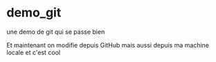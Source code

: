 demo_git
========

une demo de git qui se passe bien

Et maintenant on modifie depuis GitHub
mais aussi depuis ma machine locale et c'est cool
